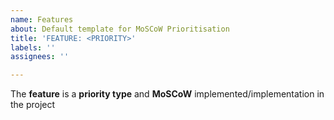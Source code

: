 ```yaml
---
name: Features
about: Default template for MoSCoW Prioritisation
title: 'FEATURE: <PRIORITY>'
labels: ''
assignees: ''

---
```


The **feature** is a  **priority type** and **MoSCoW** implemented/implementation in the project
